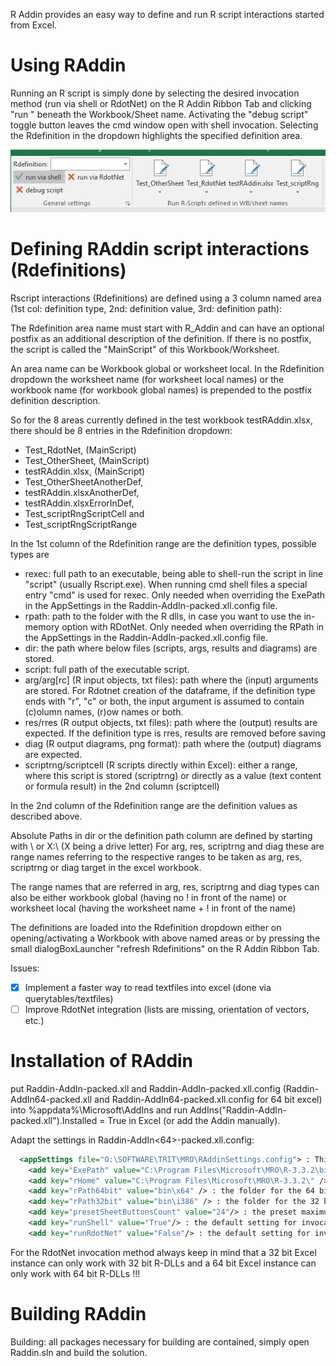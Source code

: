 R Addin provides an easy way to define and run R script interactions started from Excel.

# Using RAddin

Running an R script is simply done by selecting the desired invocation method (run via shell or RdotNet) on the R Addin Ribbon Tab and clicking "run <Rdefinition>" 
beneath the Workbook/Sheet name. Activating the "debug script" toggle button leaves the cmd window open with shell invocation.
Selecting the Rdefinition in the dropdown highlights the specified definition area.

![Image of screenshot1](https://raw.githubusercontent.com/rkapl123/RAddin/master/docs/screenshot1.png)

# Defining RAddin script interactions (Rdefinitions)

Rscript interactions (Rdefinitions) are defined using a 3 column named area (1st col: definition type, 2nd: definition value, 3rd: definition path):

The Rdefinition area name must start with R_Addin and can have an optional postfix as an additional description of the definition. 
If there is no postfix, the script is called the "MainScript" of this Workbook/Worksheet.

An area name can be Workbook global or worksheet local.
In the Rdefinition dropdown the worksheet name (for worksheet local names) or the workbook name (for workbook global names) is prepended to the postfix definition description.

So for the 8 areas currently defined in the test workbook testRAddin.xlsx, there should be 8 entries in the Rdefinition dropdown: 

- Test_RdotNet, (MainScript)
- Test_OtherSheet, (MainScript)
- testRAddin.xlsx, (MainScript)
- Test_OtherSheetAnotherDef, 
- testRAddin.xlsxAnotherDef,
- testRAddin.xlsxErrorInDef,
- Test_scriptRngScriptCell and
- Test_scriptRngScriptRange 

In the 1st column of the Rdefinition range are the definition types, possible types are 
- rexec: full path to an executable, being able to shell-run the script in line "script" (usually Rscript.exe). When running cmd shell files a special entry "cmd" is used for rexec. Only needed when overriding the ExePath in the AppSettings in the Raddin-AddIn-packed.xll.config file.
- rpath: path to the folder with the R dlls, in case you want to use the in-memory option with RDotNet. Only needed when overriding the RPath in the AppSettings in the Raddin-AddIn-packed.xll.config file. 
- dir: the path where below files (scripts, args, results and diagrams) are stored. 
- script: full path of the executable script. 
- arg/arg[rc] (R input objects, txt files): path where the (input) arguments are stored. For Rdotnet creation of the dataframe, if the definition type ends with "r", "c" or both, the input argument is assumed to contain (c)olumn names, (r)ow names or both.
- res/rres (R output objects, txt files): path where the (output) results are expected. If the definition type is rres, results are removed before saving
- diag (R output diagrams, png format): path where the (output) diagrams are expected.
- scriptrng/scriptcell (R scripts directly within Excel): either a range, where this script is stored (scriptrng) or directly as a value (text content or formula result) in the 2nd column (scriptcell)

In the 2nd column of the Rdefinition range are the definition values as described above.

Absolute Paths in dir or the definition path column are defined by starting with \\ or X:\ (X being a drive letter)
For arg, res, scriptrng and diag these are range names referring to the respective ranges to be taken as arg, res, scriptrng or diag target in the excel workbook.

The range names that are referred in arg, res, scriptrng and diag types can also be either workbook global (having no ! in front of the name) or worksheet local (having the worksheet name + ! in front of the name)

The definitions are loaded into the Rdefinition dropdown either on opening/activating a Workbook with above named areas or by pressing the small dialogBoxLauncher "refresh Rdefinitions" on the R Addin Ribbon Tab.

Issues:

- [x] Implement a faster way to read textfiles into excel (done via querytables/textfiles)
- [ ] Improve RdotNet integration (lists are missing, orientation of vectors, etc.)

# Installation of RAddin

put Raddin-AddIn-packed.xll and Raddin-AddIn-packed.xll.config (Raddin-AddIn64-packed.xll and Raddin-AddIn64-packed.xll.config for 64 bit excel) into %appdata%\Microsoft\AddIns 
and run AddIns("Raddin-AddIn-packed.xll").Installed = True in Excel (or add the Addin manually).

Adapt the settings in Raddin-AddIn<64>-packed.xll.config:

```XML
  <appSettings file="O:\SOFTWARE\TRIT\MRO\RAddinSettings.config"> : This is a redirection to a central config file containing the same information below
    <add key="ExePath" value="C:\Program Files\Microsoft\MRO\R-3.3.2\bin\x64\Rscript.exe" /> : The Executable Path used by the shell invocation method
    <add key="rHome" value="C:\Program Files\Microsoft\MRO\R-3.3.2\" /> : rHome for the RdotNet invocation method, to get the R-DLL-Path the rPath<bitness>bit setting below is used 
    <add key="rPath64bit" value="bin\x64" /> : the folder for the 64 bit R-DLLs 
    <add key="rPath32bit" value="bin\i386" /> : the folder for the 32 bit R-DLLs
    <add key="presetSheetButtonsCount" value="24"/> : the preset maximum Button Count for Sheets (if you expect more sheets with Rdefinitions set it accordingly) 
    <add key="runShell" value="True"/> : the default setting for invocation method shell
    <add key="runRdotNet" value="False"/> : the default setting for invocation method RdotNet 
```

For the RdotNet invocation method always keep in mind that a 32 bit Excel instance can only work with 32 bit R-DLLs and a 64 bit Excel instance can only work with 64 bit R-DLLs !!!

# Building RAddin

Building: all packages necessary for building are contained, simply open Raddin.sln and build the solution.